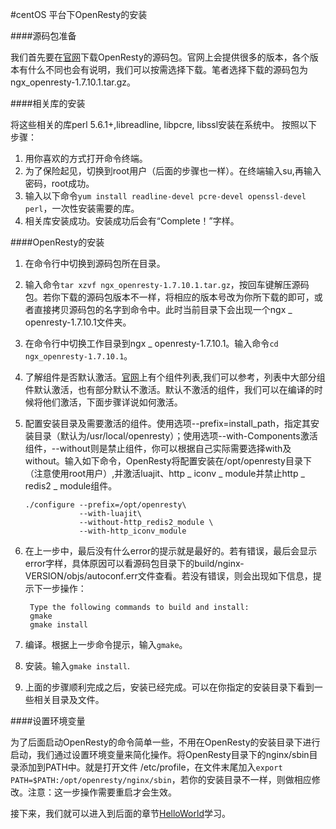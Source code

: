 #centOS 平台下OpenResty的安装

####源码包准备

我们首先要在[官网](http://openresty.org/)下载OpenResty的源码包。官网上会提供很多的版本，各个版本有什么不同也会有说明，我们可以按需选择下载。笔者选择下载的源码包为ngx_openresty-1.7.10.1.tar.gz。

####相关库的安装

将这些相关的库perl 5.6.1+,libreadline, libpcre, libssl安装在系统中。
按照以下步骤：<p>

1. 用你喜欢的方式打开命令终端。
2. 为了保险起见，切换到root用户（后面的步骤也一样）。在终端输入su,再输入密码，root成功。
3. 输入以下命令```yum install readline-devel pcre-devel openssl-devel perl```，一次性安装需要的库。
4. 相关库安装成功。安装成功后会有“Complete！”字样。

####OpenResty的安装

1. 在命令行中切换到源码包所在目录。
2. 输入命令```tar xzvf ngx_openresty-1.7.10.1.tar.gz```，按回车键解压源码包。若你下载的源码包版本不一样，将相应的版本号改为你所下载的即可，或者直接拷贝源码包的名字到命令中。此时当前目录下会出现一个ngx _ openresty-1.7.10.1文件夹。
3. 在命令行中切换工作目录到ngx _ openresty-1.7.10.1。输入命令```cd ngx_openresty-1.7.10.1```。
4. 了解组件是否默认激活。[官网](http://openresty.org/)上有个组件列表,我们可以参考，列表中大部分组件默认激活，也有部分默认不激活。默认不激活的组件，我们可以在编译的时候将他们激活，下面步骤详说如何激活。
5. 配置安装目录及需要激活的组件。使用选项--prefix=install_path，指定其安装目录（默认为/usr/local/openresty）；使用选项--with-Components激活组件，--without则是禁止组件，你可以根据自己实际需要选择with及without。输入如下命令，OpenResty将配置安装在/opt/openresty目录下（注意使用root用户）,并激活luajit、http _ iconv _ module并禁止http _ redis2 _ module组件。

	```
	./configure --prefix=/opt/openresty\ 
				--with-luajit\
	            --without-http_redis2_module \
	            --with-http_iconv_module
	```
6. 在上一步中，最后没有什么error的提示就是最好的。若有错误，最后会显示error字样，具体原因可以看源码包目录下的build/nginx-VERSION/objs/autoconf.err文件查看。若没有错误，则会出现如下信息，提示下一步操作：

	```
	 Type the following commands to build and install:
     gmake
     gmake install
	```

7. 编译。根据上一步命令提示，输入```gmake```。
8. 安装。输入```gmake install```.
9. 上面的步骤顺利完成之后，安装已经完成。可以在你指定的安装目录下看到一些相关目录及文件。

####设置环境变量

为了后面启动OpenResty的命令简单一些，不用在OpenResty的安装目录下进行启动，我们通过设置环境变量来简化操作。将OpenResty目录下的nginx/sbin目录添加到PATH中。就是打开文件 /etc/profile，在文件末尾加入```export PATH=$PATH:/opt/openresty/nginx/sbin```，若你的安装目录不一样，则做相应修改。注意：这一步操作需要重启才会生效。

接下来，我们就可以进入到后面的章节[HelloWorld](helloworld.md)学习。

